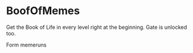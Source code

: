 # BoofOfMemes

Get the Book of Life in every level right at the beginning. Gate is unlocked too.

Form memeruns
